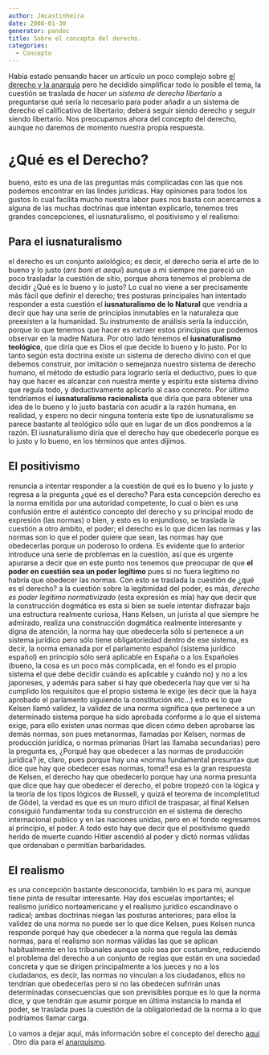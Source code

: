 ```yaml
---
author: Jmcastinheira
date: 2008-01-30
generator: pandoc
title: Sobre el concepto del derecho.
categories:
  - Concepto
---
```


Había estado pensando hacer un artículo un poco complejo sobre [el
derecho y la
anarquía](http://enteleq1-cp23.wordpresstemporal.com/search/label/derecho%20y%20anarquia)
pero he decidido simplificar todo lo posible el tema, la cuestión se
traslada de *hacer un sistema de derecho libertario* a preguntarse qué
sería lo necesario para poder añadir a un sistema de derecho el
calificativo de libertario; deberá seguir siendo derecho y seguir siendo
libertario. Nos preocupamos ahora del concepto del derecho, aunque no
daremos de momento nuestra propia respuesta.

# ¿Qué es el Derecho?

bueno, esto es una de las preguntas más
complicadas con las que nos podemos encontrar en las lindes jurídicas.
Hay opiniones para todos los gustos lo cual facilita mucho nuestra labor
pues nos basta con acercarnos a alguna de las muchas doctrinas que
intentan explicarlo, tenemos tres grandes concepciones, el
iusnaturalismo, el positivismo y el realismo:

## Para el iusnaturalismo

el derecho es un conjunto axiológico; es
decir, el derecho sería el arte de lo bueno y lo justo (*ars boni et
aequi*) aunque a mi siempre me pareció un poco trasladar la cuestión de
sitio, porque ahora tenemos el problema de decidir ¿Qué es lo bueno y lo
justo? Lo cual no viene a ser precisamente más fácil que definir el
derecho; tres posturas principales han intentado responder a esta
cuestión el **iusnaturalismo de lo Natural** que vendría a decir que hay
una serie de principios inmutables en la naturaleza que preexisten a la
humanidad. Su instrumento de análisis sería la inducción, porque lo que
tenemos que hacer es extraer estos principios que podemos observar en la
madre Natura. Por otro lado tenemos el **iusnaturalismo teológico**, que
diría que es Dios el que decide lo bueno y lo justo. Por lo tanto según
esta doctrina existe un sistema de derecho divino con el que debemos
construir, por imitación o semejanza nuestro sistema de derecho humano,
el método de estudio para lograrlo sería el deductivo, pues lo que hay
que hacer es alcanzar con nuestra mente y espíritu este sistema divino
que regula todo, y deductivamente aplicarlo al caso concreto. Por último
tendríamos el **iusnaturalismo racionalista** que diría que para obtener
una idea de lo bueno y lo justo bastaría con acudir a la razón humana,
en realidad, y espero no decir ninguna tontería este tipo de
iusnaturalismo se parece bastante al teológico sólo que en lugar de un
dios pondremos a la razón. El iusnaturalismo diría que el derecho hay
que obedecerlo porque es lo justo y lo bueno, en los términos que antes
dijimos.

## El positivismo

renuncia a intentar responder a la cuestión de qué es
lo bueno y lo justo y regresa a la pregunta ¿qué es el derecho? Para
esta concepción derecho es la norma emitida por una autoridad
competente, lo cual o bien es una confusión entre el auténtico concepto
del derecho y su principal modo de expresión (las normas) o bien, y esto
es lo enjundioso, se traslada la cuestión a otro ámbito, el poder; el
derecho es lo que dicen las normas y las normas son lo que el poder
quiere que sean, las normas hay que obedecerlas porque un poderoso lo
ordena. Es evidente que lo anterior introduce una serie de problemas en
la cuestión, así que es urgente apurarse a decir que en este punto nos
tenemos que preocupar de que **el poder en cuestión sea un poder
legítimo** pues si no fuera legítimo no habría que obedecer las normas.
Con esto se traslada la cuestión de ¿qué es el derecho? a la cuestión
sobre la legitimidad del poder, es más, *derecho es poder legítimo
normativizado* (esta expresión es mía) hay que decir que la construcción
dogmática es esta si bien se suele intentar disfrazar bajo una
estructura realmente curiosa, Hans Kelsen, un jurista al que siempre he
admirado, realiza una construcción dogmática realmente interesante y
digna de atención, la norma hay que obedecerla sólo si pertenece a un
sistema jurídico pero sólo tiene obligatoriedad dentro de ese sistema,
es decir, la norma emanada por el parlamento español (sistema jurídico
español) en principio sólo será aplicable en España o a los Españoles
(bueno, la cosa es un poco más complicada, en el fondo es el propio
sistema el que debe decidir cuándo es aplicable y cuándo no) y no a los
japoneses, y además para saber si hay que obedecerla hay que ver si ha
cumplido los requisitos que el propio sistema le exige (es decir que la
haya aprobado el parlamento siguiendo la constitución etc...) esto es lo
que Kelsen llamó validez, la validez de una norma significa que
pertenece a un determinado sistema porque ha sido aprobada conforme a lo
que el sistema exige, para ello existen unas normas que dicen cómo deben
aprobarse las demás normas, son pues metanormas, llamadas por Kelsen,
normas de producción jurídica, o normas primarias (Hart las llamaba
secundarias) pero la pregunta es, ¿Porqué hay que obedecer a las normas
de producción jurídica? je, claro, pues porque hay una «norma
fundamental presunta» que dice que hay que obedecer esas normas, toma!!
esa es la gran respuesta de Kelsen, el derecho hay que obedecerlo porque
hay una norma presunta que dice que hay que obedecer el derecho, el
pobre tropezó con la lógica y la teoría de los tipos lógicos de Russell,
y quizá el teorema de incompletitud de Gödel, la verdad es que es un
muro difícil de traspasar, al final Kelsen consiguió fundamentar toda su
construcción en el sistema de derecho internacional publico y en las
naciones unidas, pero en el fondo regresamos al principio, el poder. A
todo esto hay que decir que el positivismo quedó herido de muerte cuando
Hitler ascendió al poder y dictó normas válidas que ordenaban o
permitían barbaridades.

## El realismo 

es una concepción bastante desconocida, también lo es
para mi, aunque tiene pinta de resultar interesante. Hay dos escuelas
importantes; el realismo jurídico norteamericano y el realismo jurídico
escandinavo o radical; ambas doctrinas niegan las posturas anteriores;
para ellos la validez de una norma no puede ser lo que dice Kelsen, pues
Kelsen nunca responde porqué hay que obedecer a la norma que regula las
demás normas, para el realismo son normas válidas las que se aplican
habitualmente en los tribunales aunque solo sea por costumbre,
reduciendo el problema del derecho a un conjunto de reglas que están en
una sociedad concreta y que se dirigen principalmente a los jueces y no
a los ciudadanos, es decir, las normas no vinculan a los ciudadanos,
ellos no tendrían que obedecerlas pero si no las obedecen sufrirán unas
determinadas consecuencias que son previsibles porque es lo que la norma
dice, y que tendrán que asumir porque en última instancia lo manda el
poder, se traslada pues la cuestión de la obligatoriedad de la norma a
lo que podríamos llamar carga.

Lo vamos a dejar aquí, más información sobre el concepto del derecho
[aquí](http://www.juridicas.unam.mx/publica/rev/boletin/cont/90/art/art6.htm)
. Otro día para el
[anarquismo](http://enteleq1-cp23.wordpresstemporal.com/sobre-el-concepto-del-anarquismo/).
